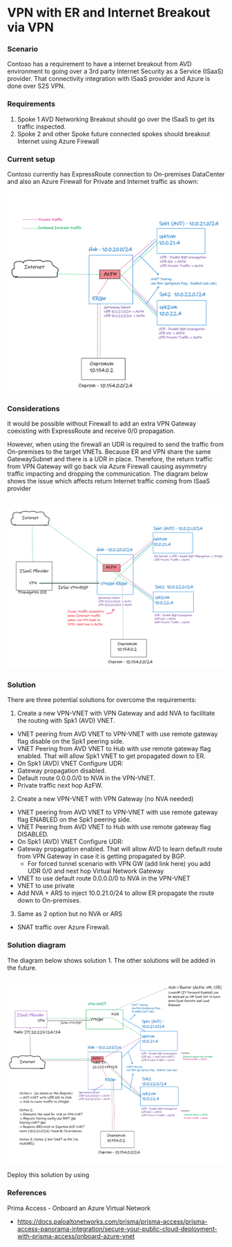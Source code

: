 # VPN with ER and Internet Breakout via VPN

### Scenario

Contoso has a requirement to have a internet breakout from AVD environment to going over a 3rd party Internet Security as a Service (ISaaS) provider. That connectivity integration with ISaaS provider and Azure is done over S2S VPN.

### Requirements

1. Spoke 1 AVD Networking Breakout should go over the ISaaS to get its traffic inspected.
2. Spoke 2 and other Spoke future connected spokes should breakout Internet using Azure Firewall

### Current setup

Contoso currently has ExpressRoute connection to On-premises DataCenter and also an Azure Firewall for Private and Internet traffic as shown:

![](./media/scenario1.png)

### Considerations

It would be possible without Firewall to add an extra VPN Gateway coexisting with ExpressRoute and receive 0/0 propagation.

However, when using the firewall an UDR is required to send the traffic from On-premises to the target VNETs. Because ER and VPN share the same GatewaySubnet and there is a UDR in place. Therefore, the return traffic from VPN Gateway will go back via Azure Firewall causing asymmetry traffic impacting and dropping the communication. The diagram below shows the issue which affects return Internet traffic coming from ISaaS provider

![](./media/scenario2.png)

### Solution

There are three potential solutions for overcome the requirements:

1) Create a new VPN-VNET with VPN Gateway and add NVA to facilitate the routing with Spk1 (AVD) VNET.
- VNET peering from AVD VNET to VPN-VNET with use remote gateway flag disable on the Spk1 peering side.
- VNET Peering from AVD VNET to Hub with use remote gateway flag enabled. That will allow Spk1 VNET to get propagated down to ER.
- On Spk1 (AVD) VNET Configure UDR:
 - Gateway propagation disabled.
 - Default route 0.0.0.0/0 to NVA in the VPN-VNET.
 - Private traffic next hop AzFW.

2) Create a new VPN-VNET with VPN Gateway (no NVA needed)
- VNET peering from AVD VNET to VPN-VNET with use remote gateway flag ENABLED on the Spk1 peering side.
- VNET Peering from AVD VNET to Hub with use remote gateway flag DISABLED.
- On Spk1 (AVD) VNET Configure UDR:
 - Gateway propagation enabled. That will allow AVD to learn default route from VPN Gateway in case it is getting propagated by BGP.
    - For forced tunnel scenario with VPN GW (add link here) you add UDR 0/0 and next hop Virtual Network Gateway
 - VNET to use default route 0.0.0.0/0 to NVA in the VPN-VNET
 - VNET to use private
- Add NVA + ARS to inject 10.0.21.0/24 to allow ER propagate the route down to On-premises.

3) Same as 2 option but no NVA or ARS
- SNAT traffic over Azure Firewall.

### Solution diagram

The diagram below shows solution 1. The other solutions will be added in the future.

![](./media/scenario3.png)

Deploy this solution by using 

### References

Prima Access - Onboard an Azure Virtual Network
- https://docs.paloaltonetworks.com/prisma/prisma-access/prisma-access-panorama-integration/secure-your-public-cloud-deployment-with-prisma-access/onboard-azure-vnet
